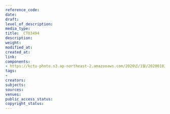 ```yaml
---
reference_code: 
date: 
draft: 
level_of_description: 
media_type: 
title: _CTU3494
description: 
weight: 
modified_at: 
created_at: 
link: 
components:
- https://kctu-photo.s3.ap-northeast-2.amazonaws.com/2020년/1월/20200102_2020년+민주노총+시무식/_CTU3494.jpg
tags:
- 
creators: 
subjects: 
sources: 
venues: 
public_access_status: 
copyright_status: 
---
```

